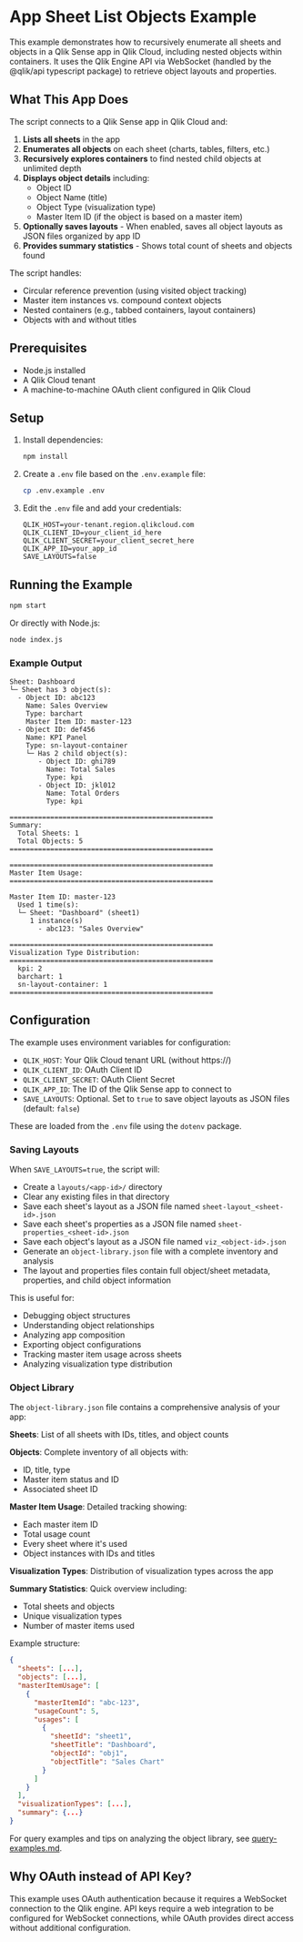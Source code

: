 # App Sheet List Objects Example

This example demonstrates how to recursively enumerate all sheets and objects in a Qlik Sense app in Qlik Cloud, including nested objects within containers. It uses the Qlik Engine API via WebSocket (handled by the @qlik/api typescript package) to retrieve object layouts and properties.

## What This App Does

The script connects to a Qlik Sense app in Qlik Cloud and:

1. **Lists all sheets** in the app
2. **Enumerates all objects** on each sheet (charts, tables, filters, etc.)
3. **Recursively explores containers** to find nested child objects at unlimited depth
4. **Displays object details** including:
   - Object ID
   - Object Name (title)
   - Object Type (visualization type)
   - Master Item ID (if the object is based on a master item)
5. **Optionally saves layouts** - When enabled, saves all object layouts as JSON files organized by app ID
6. **Provides summary statistics** - Shows total count of sheets and objects found

The script handles:

- Circular reference prevention (using visited object tracking)
- Master item instances vs. compound context objects
- Nested containers (e.g., tabbed containers, layout containers)
- Objects with and without titles

## Prerequisites

- Node.js installed
- A Qlik Cloud tenant
- A machine-to-machine OAuth client configured in Qlik Cloud

## Setup

1. Install dependencies:
   ```bash
   npm install
   ```

2. Create a `.env` file based on the `.env.example` file:
   ```bash
   cp .env.example .env
   ```

3. Edit the `.env` file and add your credentials:
   ```
   QLIK_HOST=your-tenant.region.qlikcloud.com
   QLIK_CLIENT_ID=your_client_id_here
   QLIK_CLIENT_SECRET=your_client_secret_here
   QLIK_APP_ID=your_app_id
   SAVE_LAYOUTS=false
   ```

## Running the Example

```bash
npm start
```

Or directly with Node.js:

```bash
node index.js
```

### Example Output

```
Sheet: Dashboard
└─ Sheet has 3 object(s):
  - Object ID: abc123
    Name: Sales Overview
    Type: barchart
    Master Item ID: master-123
  - Object ID: def456
    Name: KPI Panel
    Type: sn-layout-container
    └─ Has 2 child object(s):
       - Object ID: ghi789
         Name: Total Sales
         Type: kpi
       - Object ID: jkl012
         Name: Total Orders
         Type: kpi

==================================================
Summary:
  Total Sheets: 1
  Total Objects: 5
==================================================

==================================================
Master Item Usage:
==================================================

Master Item ID: master-123
  Used 1 time(s):
  └─ Sheet: "Dashboard" (sheet1)
     1 instance(s)
       - abc123: "Sales Overview"

==================================================
Visualization Type Distribution:
==================================================
  kpi: 2
  barchart: 1
  sn-layout-container: 1
==================================================
```

## Configuration

The example uses environment variables for configuration:

- `QLIK_HOST`: Your Qlik Cloud tenant URL (without https://)
- `QLIK_CLIENT_ID`: OAuth Client ID
- `QLIK_CLIENT_SECRET`: OAuth Client Secret
- `QLIK_APP_ID`: The ID of the Qlik Sense app to connect to
- `SAVE_LAYOUTS`: Optional. Set to `true` to save object layouts as JSON files (default: `false`)

These are loaded from the `.env` file using the `dotenv` package.

### Saving Layouts

When `SAVE_LAYOUTS=true`, the script will:
- Create a `layouts/<app-id>/` directory
- Clear any existing files in that directory
- Save each sheet's layout as a JSON file named `sheet-layout_<sheet-id>.json`
- Save each sheet's properties as a JSON file named `sheet-properties_<sheet-id>.json`
- Save each object's layout as a JSON file named `viz_<object-id>.json`
- Generate an `object-library.json` file with a complete inventory and analysis
- The layout and properties files contain full object/sheet metadata, properties, and child object information

This is useful for:

- Debugging object structures
- Understanding object relationships
- Analyzing app composition
- Exporting object configurations
- Tracking master item usage across sheets
- Analyzing visualization type distribution

### Object Library

The `object-library.json` file contains a comprehensive analysis of your app:

**Sheets**: List of all sheets with IDs, titles, and object counts

**Objects**: Complete inventory of all objects with:
- ID, title, type
- Master item status and ID
- Associated sheet ID

**Master Item Usage**: Detailed tracking showing:
- Each master item ID
- Total usage count
- Every sheet where it's used
- Object instances with IDs and titles

**Visualization Types**: Distribution of visualization types across the app

**Summary Statistics**: Quick overview including:
- Total sheets and objects
- Unique visualization types
- Number of master items used

Example structure:
```json
{
  "sheets": [...],
  "objects": [...],
  "masterItemUsage": [
    {
      "masterItemId": "abc-123",
      "usageCount": 5,
      "usages": [
        {
          "sheetId": "sheet1",
          "sheetTitle": "Dashboard",
          "objectId": "obj1",
          "objectTitle": "Sales Chart"
        }
      ]
    }
  ],
  "visualizationTypes": [...],
  "summary": {...}
}
```

For query examples and tips on analyzing the object library, see [query-examples.md](query-examples.md).

## Why OAuth instead of API Key?

This example uses OAuth authentication because it requires a WebSocket connection to the Qlik engine. API keys require a web integration to be configured for WebSocket connections, while OAuth provides direct access without additional configuration.
